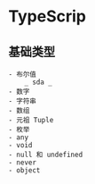# TypeScrip

## 基础类型
    
    - 布尔值
        _ sda _
    - 数字
    - 字符串
    - 数组
    - 元祖 Tuple
    - 枚举
    - any
    - void
    - null 和 undefined
    - never
    - object
